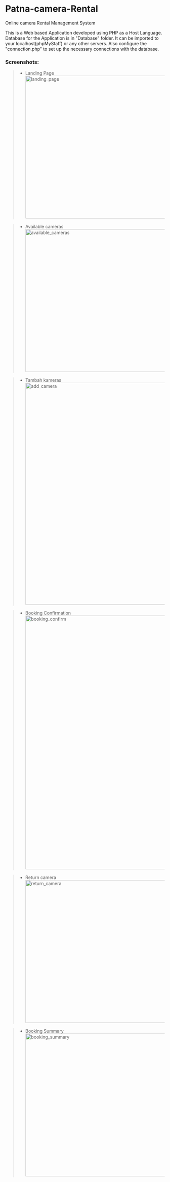 # Patna-camera-Rental

Online camera Rental Management System

This is a Web based Application developed using PHP as a Host Language. Database for the Application is in "Database" folder. It can be imported to your localhost(phpMyStaff) or any other servers. Also configure the "connection.php" to set up the necessary connections with the database.

### Screenshots:

> - Landing Page
>   <img src="/Screenshots/index.jpg" width="800" height="450" alt="landing_page"/>

> - Available cameras
>   <img src="/Screenshots/available_cameras.png" width="800" height="450" alt="available_cameras"/>

> - Tambah kameras
>   <img src="/Screenshots/add_camera.png" width="800" height="700" alt="add_camera"/>

> - Booking Confirmation
>   <img src="/Screenshots/booking_confirmation.png" width="800" height="800" alt="booking_confirm"/>

> - Return camera
>   <img src="/Screenshots/return_camera.png" width="800" height="450" alt="return_camera"/>

> - Booking Summary
>   <img src="/Screenshots/bookings.png" width="800" height="450" alt="booking_summary"/>

